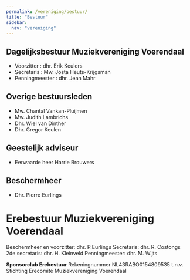 ```yaml
---
permalink: /vereniging/bestuur/
title: "Bestuur"
sidebar:
  nav: "vereniging"
---
```


## Dagelijksbestuur Muziekvereniging Voerendaal
* Voorzitter            : dhr. Erik Keulers
* Secretaris           : Mw. Josta Heuts-Krijgsman
* Penningmeester : dhr. Jean Mahr

## Overige bestuursleden
* Mw. Chantal Vankan-Pluijmen
* Mw. Judith Lambrichs
* Dhr. Wiel van Dinther
* Dhr. Gregor Keulen

## Geestelijk adviseur
* Eerwaarde heer Harrie Brouwers

## Beschermheer
* Dhr. Pierre Eurlings

# Erebestuur Muziekvereniging Voerendaal
Beschermheer en voorzitter: dhr. P.Eurlings
Secretaris: dhr. R. Costongs
2de secretaris: dhr. H. Kleinveld
Penningmeester: dhr. M. Wijts

**Sponsorclub Erebestuur**
Rekeningnummer NL43RABO0154809535 t.n.v. Stichting Erecomité Muziekvereniging Voerendaal